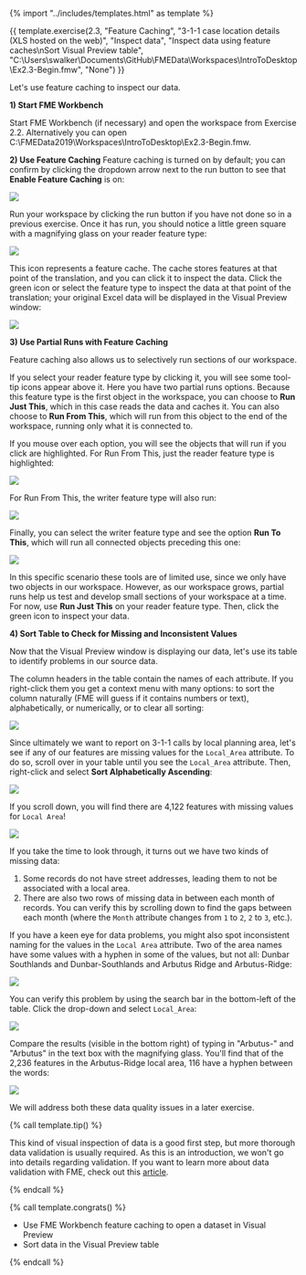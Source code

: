 {% import "../includes/templates.html" as template %}

{{ template.exercise(2.3,
               "Feature Caching",
               "3-1-1 case location details (XLS hosted on the web)",
               "Inspect data",
               "Inspect data using feature caches\nSort Visual Preview table",
               "C:\\Users\\swalker\\Documents\\GitHub\\FMEData\\Workspaces\\IntroToDesktop\\Ex2.3-Begin.fmw",
               "None")
}}

Let's use feature caching to inspect our data.

**1) Start FME Workbench**

Start FME Workbench (if necessary) and open the workspace from Exercise 2.2. Alternatively you can open C:\FMEData2019\Workspaces\IntroToDesktop\Ex2.3-Begin.fmw.


**2) Use Feature Caching**
Feature caching is turned on by default; you can confirm by clicking the dropdown arrow next to the run button to see that **Enable Feature Caching** is on:

![](.\Images\enable-feature-caching.png)

Run your workspace by clicking the run button if you have not done so in a previous exercise. Once it has run, you should notice a little green square with a magnifying glass on your reader feature type:

![](.\Images\feature-cache-icon.png)

This icon represents a feature cache. The cache stores features at that point of the translation, and you can click it to inspect the data. Click the green icon or select the feature type to inspect the data at that point of the translation; your original Excel data will be displayed in the Visual Preview window:

![](.\Images\excel-visual-preview.png)

**3) Use Partial Runs with Feature Caching**

Feature caching also allows us to selectively run sections of our workspace.

If you select your reader feature type by clicking it, you will see some tool-tip icons appear above it. Here you have two partial runs options. Because this feature type is the first object in the workspace, you can choose to **Run Just This**, which in this case reads the data and caches it. You can also choose to **Run From This**, which will run from this object to the end of the workspace, running only what it is connected to.

If you mouse over each option, you will see the objects that will run if you click are highlighted. For Run From This, just the reader feature type is highlighted:

![](.\Images\run-just-this.png)

For Run From This, the writer feature type will also run:

![](.\Images\run-from-this.png)

Finally, you can select the writer feature type and see the option **Run To This**, which will run all connected objects preceding this one:

![](.\Images\run-to-this.png)

In this specific scenario these tools are of limited use, since we only have two objects in our workspace. However, as our workspace grows, partial runs help us test and develop small sections of your workspace at a time. For now, use **Run Just This** on your reader feature type. Then, click the green icon to inspect your data.

**4) Sort Table to Check for Missing and Inconsistent Values**

Now that the Visual Preview window is displaying our data, let's use its table to identify problems in our source data.

The column headers in the table contain the names of each attribute. If you right-click them you get a context menu with many options: to sort the column naturally (FME will guess if it contains numbers or text), alphabetically, or numerically, or to clear all sorting:

![](.\Images\sort-options.png)

Since ultimately we want to report on 3-1-1 calls by local planning area, let's see if any of our features are missing values for the `Local_Area` attribute. To do so, scroll over in your table until you see the `Local_Area` attribute. Then, right-click and select **Sort Alphabetically Ascending**:

![](.\Images\sort-local-area.png)

If you scroll down, you will find there are 4,122 features with missing values for `Local Area`!

![](.\Images\missing-values.png)

If you take the time to look through, it turns out we have two kinds of missing data:

1. Some records do not have street addresses, leading them to not be associated with a local area.
2. There are also two rows of missing data in between each month of records. You can verify this by scrolling down to find the gaps between each month (where the `Month` attribute changes from `1` to `2`, `2` to `3`, etc.).

If you have a keen eye for data problems, you might also spot inconsistent naming for the values in the `Local Area` attribute. Two of the area names have some values with a hyphen in some of the values, but not all: Dunbar Southlands and Dunbar-Southlands and Arbutus Ridge and Arbutus-Ridge:

![](.\Images\local-area-data-issue.png)

You can verify this problem by using the search bar in the bottom-left of the table. Click the drop-down and select `Local_Area`:

![](.\Images\table-view-search-dropdown.png)

Compare the results (visible in the bottom right) of typing in "Arbutus-" and "Arbutus" in the text box with the magnifying glass. You'll find that of the 2,236 features in the Arbutus-Ridge local area, 116 have a hyphen between the words:

![](.\Images\arbutus.png)

We will address both these data quality issues in a later exercise.

{% call template.tip() %}

This kind of visual inspection of data is a good first step, but more thorough data validation is usually required. As this is an introduction, we won't go into details regarding validation. If you want to learn more about data validation with FME, check out this <a href="https://knowledge.safe.com/articles/32707/tutorial-data-validation-and-qa-with-fme.html">article</a>.

{% endcall %}

{% call template.congrats() %}

<ul>
  <li>Use FME Workbench feature caching to open a dataset in Visual Preview</li>
  <li>Sort data in the Visual Preview table</li>
</ul>

{% endcall %}
